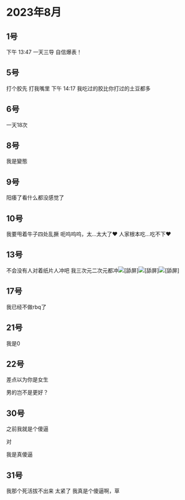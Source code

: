 # 2023年8月

<script setup lang="ts">
import { QTagColors } from 'fake-qq-ui';

</script>

## 1号

<q-window title="我的世界话题群">

<q-tip>下午 13:47</q-tip>
<q-text name="土豆儿" tag="LV100 魅魔土豆酱" :tag-color="QTagColors.purple"
avatar="https://q2.qlogo.cn/headimg_dl?dst_uin=3442827834&spec=100" >一天三导</q-text>
<q-text name="土豆儿" tag="LV100 魅魔土豆酱" :tag-color="QTagColors.purple"
avatar="https://q2.qlogo.cn/headimg_dl?dst_uin=3442827834&spec=100" >自信爆表！</q-text>

</q-window>

## 5号

<q-window title="我的世界话题群">

<q-text name="土豆儿" tag="LV100 魅魔土豆酱" :tag-color="QTagColors.purple"
avatar="https://q2.qlogo.cn/headimg_dl?dst_uin=3442827834&spec=100" >打个胶先</q-text>
<q-text name="宇佐见" tag="LV100 猫猫" :tag-color="QTagColors.purple"
avatar="https://q2.qlogo.cn/headimg_dl?dst_uin=488741813&spec=100" >打我嘴里</q-text>
<q-tip>下午 14:17</q-tip>
<q-text name="小魔禁黑魔改" tag="LV84 二次元大佬" :tag-color="QTagColors.purple"
avatar="https://q2.qlogo.cn/headimg_dl?dst_uin=2358286166&spec=100" >我吃过的胶比你打过的土豆都多</q-text>

</q-window>

## 6号

<q-window title="我的世界话题群">

<q-text name="待业CAO" tag="LV100 牛马王" :tag-color="QTagColors.purple"
avatar="https://q2.qlogo.cn/headimg_dl?dst_uin=2860986565&spec=100" >一天18次</q-text>

</q-window>

## 8号

<q-window title="我的世界话题群">

<q-text name="RQLight" tag="LV100 猫猫" :tag-color="QTagColors.purple"
avatar="https://q2.qlogo.cn/headimg_dl?dst_uin=488741813&spec=100" >我是變態</q-text>

</q-window>

## 9号

<q-window title="我的世界话题群">

<q-text name="待业CAO" tag="LV100 牛马王" :tag-color="QTagColors.purple"
avatar="https://q2.qlogo.cn/headimg_dl?dst_uin=2860986565&spec=100" >阳痿了看什么都没感觉了</q-text>

</q-window>

## 10号

<q-window title="我的世界话题群">

<q-text name="失业CEO" tag="LV100 咸鱼" :tag-color="QTagColors.blue"
avatar="https://q2.qlogo.cn/headimg_dl?dst_uin=2939004685&spec=100" >我要甩着牛子四处乱撅</q-text>
<q-text name="土豆儿" tag="LV100 魅魔土豆酱" :tag-color="QTagColors.purple"
avatar="https://q2.qlogo.cn/headimg_dl?dst_uin=3442827834&spec=100" >呃呜呜呜，太...太大了❤️ 人家根本吃...吃不下❤️
</q-text>

</q-window>

## 13号

<q-window title="我的世界话题群">

<q-text name="RQLight" tag="LV100 猫猫" :tag-color="QTagColors.purple"
avatar="https://q2.qlogo.cn/headimg_dl?dst_uin=488741813&spec=100" >不会没有人对着纸片人冲吧</q-text>
<q-text name="Yololhy" tag="LV44 迅猛受受" :tag-color="QTagColors.purple"
avatar="https://q2.qlogo.cn/headimg_dl?dst_uin=3306636756&spec=100" >
我三次元二次元都冲<img alt="[舔屏]" class="face" src="/img/face/舔屏.png"><img alt="[舔屏]" class="face" src="/img/face/舔屏.png"><img alt="[舔屏]" class="face" src="/img/face/舔屏.png">
</q-text>

</q-window>

## 17号

<q-window title="我的世界话题群">

<q-text name="土豆儿" tag="LV100 魅魔土豆酱" :tag-color="QTagColors.purple"
avatar="https://q2.qlogo.cn/headimg_dl?dst_uin=3442827834&spec=100" >我已经不做rbq了</q-text>

</q-window>

## 21号

<q-window title="我的世界话题群">

<q-text name="RQLight" tag="LV100 猫猫" :tag-color="QTagColors.purple"
avatar="https://q2.qlogo.cn/headimg_dl?dst_uin=488741813&spec=100" >我是0</q-text>

</q-window>

## 22号

<q-window title="我的世界话题群">

<q-text name="棍子" tag="LV59 棍棍子" :tag-color="QTagColors.purple"
avatar="https://q2.qlogo.cn/headimg_dl?dst_uin=466448051&spec=100" >差点以为你是女生</q-text>

<q-text name="陌上" tag="LV76 变态大学畜牲" :tag-color="QTagColors.purple"
avatar="https://q2.qlogo.cn/headimg_dl?dst_uin=3030376163&spec=100" >男的岂不是更好？</q-text>


</q-window>

## 30号

<q-window title="我的世界话题群">

<q-text name="冷小淋" tag="LV100 咸鱼小淋子酱" :tag-color="QTagColors.blue"
avatar="https://q2.qlogo.cn/headimg_dl?dst_uin=3435411091&spec=100" >之前我就是个傻逼</q-text>

<q-text name="太医" tag="LV100 帅哥太医" :tag-color="QTagColors.purple"
avatar="https://q2.qlogo.cn/headimg_dl?dst_uin=2535074851&spec=100" >对</q-text>

<q-text name="Yololhy" tag="LV44 迅猛受受" :tag-color="QTagColors.purple"
avatar="https://q2.qlogo.cn/headimg_dl?dst_uin=3306636756&spec=100" >我是真傻逼</q-text>

</q-window>

## 31号

<q-window title="我的世界话题群">

<q-text name="小魔禁黑魔改" tag="LV84 二次元大佬" :tag-color="QTagColors.purple"
avatar="https://q2.qlogo.cn/headimg_dl?dst_uin=2358286166&spec=100" >我那个死活拔不出来</q-text>
<q-text name="失业CEO" tag="LV100 咸鱼" :tag-color="QTagColors.blue"
avatar="https://q2.qlogo.cn/headimg_dl?dst_uin=2939004685&spec=100" >太紧了</q-text>
<q-text name="狐尼克" tag="LV7 青铜" :tag-color="QTagColors.grey"
avatar="https://q2.qlogo.cn/headimg_dl?dst_uin=2467743669&spec=100" >我真是个傻逼啊，草</q-text>

</q-window>


